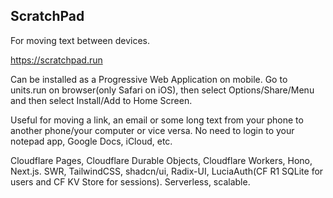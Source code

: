 ## ScratchPad
  
For moving text between devices.  
  
https://scratchpad.run  
  
Can be installed as a Progressive Web Application on mobile. Go to units.run on browser(only Safari on iOS), then select Options/Share/Menu and then select Install/Add to Home Screen.   
  
Useful for moving a link, an email or some long text from your phone to another phone/your computer or vice versa. No need to login to your notepad app, Google Docs, iCloud, etc.  
  
Cloudflare Pages, Cloudflare Durable Objects, Cloudflare Workers, Hono, Next.js. SWR, TailwindCSS, shadcn/ui, Radix-UI, LuciaAuth(CF R1 SQLite for users and CF KV Store for sessions). Serverless, scalable.  

